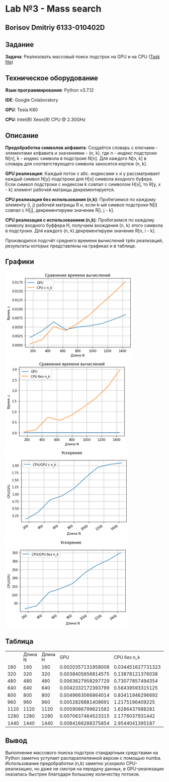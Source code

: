 # Lab №3 - Mass search
## Borisov Dmitriy 6133-010402D

## Задание

__Задача__: Реализовать массовый поиск подстрок на GPU и на CPU ([Task file](mass_search.pdf))

## Техническое оборудование
__Язык программирования__: Python v3.7.12

__IDE__: Google Colaboratory

__GPU__: Tesla K80

__CPU__: Intel(R) Xeon(R) CPU @ 2.30GHz

## Описание
__Предобработка символов алфавита__: Создаётся словарь с ключами - элементами алфавита и значениями - (n, k),
где n - индекс подстроки N[n], k - индекс символа в подстроке N[n]. Для каждого N[n, k] в словарь для соответствующего символа заносится кортеж (n, k).

__GPU реализация__: Каждый поток с абс. индексами x и y рассматривает каждый символ N[y]-подстроки для H[x] символа входного буфера. 
Если символ подстроки с индексом k совпал с символом H[x], то R[y, x - k] элемент рабочей матрицы декрементируется.

__CPU реализация без использования (n,k)__: Пробегаемся по каждому элементу (i, j) рабочей матрицы R и, если k-ый символ подстроки N[i] совпал с H[j], 
декрементируем значение R[i, j - k].

__CPU реализация с использованием (n,k)__: Пробегаемся по каждому символу входного буффера H, получаем вхождения (n, k) этого символа в подстроки.
Для каждого (n, k) декрементируем значение R[n, i - k].

Производился подсчёт среднего времени вычислений трёх реализаций, результаты которых представлены на графиках и в таблице.

## Графики
![Сравнение времени GPU и CPU с (n,k)](./images/compare_times1.png)
![Сравнение времени GPU и CPU без (n,k)](./images/compare_times2.png)
![Ускорение GPU в сравнении с CPU с (n,k)](./images/acceleration1.png)
![Ускорение GPU в сравнении с CPU без (n,k)](./images/acceleration2.png)

## Таблица
<table border="0" cellpadding="0" cellspacing="0" id="sheet0" class="sheet0 gridlines">
    <col class="col0">
    <col class="col1">
    <col class="col2">
    <col class="col3">
    <col class="col4">
    <col class="col5">
    <col class="col6">
    <col class="col7">
    <col class="col8">
    <tbody>
      <tr class="row0">
        <td class="column0">&nbsp;</td>
        <td class="column1 style1 s">Длина N</td>
        <td class="column2 style1 s">Длина H</td>
        <td class="column3 style1 s">GPU</td>
        <td class="column4 style1 s">CPU без n_k</td>
        <td class="column5 style1 s">CPU/GPU без n_k</td>
        <td class="column6 style1 s">CPU с n_k</td>
        <td class="column7 style1 s">CPU/GPU с n_k</td>
        <td class="column8 style1 s">Одиннаковые значения</td>
      </tr>
      <tr class="row1">
        <td class="column0 style1 n">160</td>
        <td class="column1 style0 n">160</td>
        <td class="column2 style0 n">160</td>
        <td class="column3 style0 n">0.0020357131958008</td>
        <td class="column4 style0 n">0.034451627731323</td>
        <td class="column5 style0 n">16.923615665698</td>
        <td class="column6 style0 n">0.00025904178619385</td>
        <td class="column7 style0 n">0.12724866485524</td>
        <td class="column8 style0 b">1</td>
      </tr>
      <tr class="row2">
        <td class="column0 style1 n">320</td>
        <td class="column1 style0 n">320</td>
        <td class="column2 style0 n">320</td>
        <td class="column3 style0 n">0.0038405656814575</td>
        <td class="column4 style0 n">0.13878121376038</td>
        <td class="column5 style0 n">36.135617841512</td>
        <td class="column6 style0 n">0.0014011859893799</td>
        <td class="column7 style0 n">0.36483843933327</td>
        <td class="column8 style0 b">1</td>
      </tr>
      <tr class="row3">
        <td class="column0 style1 n">480</td>
        <td class="column1 style0 n">480</td>
        <td class="column2 style0 n">480</td>
        <td class="column3 style0 n">0.0063627958297729</td>
        <td class="column4 style0 n">0.73077857494354</td>
        <td class="column5 style0 n">114.85180327869</td>
        <td class="column6 style0 n">0.0050678491592407</td>
        <td class="column7 style0 n">0.79648149882904</td>
        <td class="column8 style0 b">1</td>
      </tr>
      <tr class="row4">
        <td class="column0 style1 n">640</td>
        <td class="column1 style0 n">640</td>
        <td class="column2 style0 n">640</td>
        <td class="column3 style0 n">0.0042332172393799</td>
        <td class="column4 style0 n">0.58439593315125</td>
        <td class="column5 style0 n">138.0500692747</td>
        <td class="column6 style0 n">0.003978419303894</td>
        <td class="column7 style0 n">0.93980986066211</td>
        <td class="column8 style0 b">1</td>
      </tr>
      <tr class="row5">
        <td class="column0 style1 n">800</td>
        <td class="column1 style0 n">800</td>
        <td class="column2 style0 n">800</td>
        <td class="column3 style0 n">0.0049663066864014</td>
        <td class="column4 style0 n">0.83411946296692</td>
        <td class="column5 style0 n">167.95568933568</td>
        <td class="column6 style0 n">0.0059510707855225</td>
        <td class="column7 style0 n">1.198289022669</td>
        <td class="column8 style0 b">1</td>
      </tr>
      <tr class="row6">
        <td class="column0 style1 n">960</td>
        <td class="column1 style0 n">960</td>
        <td class="column2 style0 n">960</td>
        <td class="column3 style0 n">0.0052826881408691</td>
        <td class="column4 style0 n">1.2175196409225</td>
        <td class="column5 style0 n">230.47350296969</td>
        <td class="column6 style0 n">0.0083852767944336</td>
        <td class="column7 style0 n">1.5873124763057</td>
        <td class="column8 style0 b">1</td>
      </tr>
      <tr class="row7">
        <td class="column0 style1 n">1120</td>
        <td class="column1 style0 n">1120</td>
        <td class="column2 style0 n">1120</td>
        <td class="column3 style0 n">0.0059086799621582</td>
        <td class="column4 style0 n">1.6286437988281</td>
        <td class="column5 style0 n">275.63581193408</td>
        <td class="column6 style0 n">0.011464047431946</td>
        <td class="column7 style0 n">1.940204496667</td>
        <td class="column8 style0 b">1</td>
      </tr>
      <tr class="row8">
        <td class="column0 style1 n">1280</td>
        <td class="column1 style0 n">1280</td>
        <td class="column2 style0 n">1280</td>
        <td class="column3 style0 n">0.0070637464523315</td>
        <td class="column4 style0 n">2.1776037931442</td>
        <td class="column5 style0 n">308.27887266897</td>
        <td class="column6 style0 n">0.014428734779358</td>
        <td class="column7 style0 n">2.0426461901949</td>
        <td class="column8 style0 b">1</td>
      </tr>
      <tr class="row9">
        <td class="column0 style1 n">1440</td>
        <td class="column1 style0 n">1440</td>
        <td class="column2 style0 n">1440</td>
        <td class="column3 style0 n">0.0084166288375854</td>
        <td class="column4 style0 n">2.9544041395187</td>
        <td class="column5 style0 n">351.01989128064</td>
        <td class="column6 style0 n">0.017628836631775</td>
        <td class="column7 style0 n">2.0945246573131</td>
        <td class="column8 style0 b">1</td>
      </tr>
    </tbody>
</table>

## Вывод
Выполнение массового поиска подстрок стандартным средствами на Python заметно уступает распараллеленной версии с помощью numba.
Использование предобработки (n,k) заметно ускорило CPU-реализацию, 
но даже не смотря на передачу данных, в GPU-реализации оказалась быстрее благодаря большому количеству потоков.
